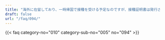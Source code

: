 ```yaml
---
title: "海外に在留しており、一時帰国で接種を受ける予定なのですが、接種証明書は発行されますか。"
draft: false
url: "/faq/094/"
---
```


{{< faq category-no="010" category-sub-no="005" no="094" >}}
